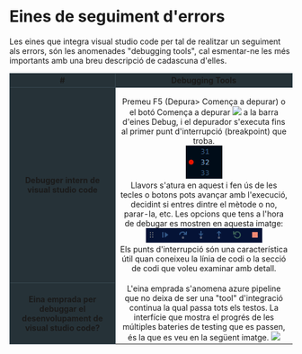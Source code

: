 <!-- TITLE: Eines de seguiment d'errors -->
<!-- SUBTITLE: Eines de seguiment d'errors -->

# Eines de seguiment d'errors
Les eines que integra visual studio code per tal de realitzar un seguiment als errors, són les anomenades "debugging tools", cal esmentar-ne les més importants amb una breu descripció de cadascuna d'elles. 
<br/>
<table style="text-align:center; margin:auto;">
  <thead>
    <tr>
			<th style="background-color:#263238; border: 1px solid #37474f; " scope="col">#</th>
      <th style="background-color:#263238; border: 1px solid #37474f; " scope="col" colspan="2">Debugging Tools</th>
    </tr>
  </thead>
  <tbody>
    <tr>
      <th style="background-color:#263238; border: 1px solid #37474f; " scope="row">Debugger intern de visual studio code</th>
			<td><p>Premeu F5 (Depura> Comença a depurar) o el botó Comença a depurar <img style="width:10px;" src="https://docs.microsoft.com/en-us/visualstudio/debugger/media/dbg-tour-start-debugging.png?view=vs-2017" />	a la barra d'eines Debug, i el depurador s'executa fins al primer punt d'interrupció (breakpoint) que troba.
			<br/>
			<img src="/uploads/ngjnkdgafjlkfdh.png" />
			<br/> Llavors s'atura en aquest i fen ús de les tecles o botons pots avançar amb l'execució, decidint si entres dintre el mètode o no, parar-la, etc. Les opcions que tens a l'hora de debugar es mostren en aquesta imatge:
<img src="/uploads/idsg-8-riuteitoipre.png" />
<br/>
			Els punts d'interrupció són una característica útil quan coneixeu la línia de codi o la secció de codi que voleu examinar amb detall.</p></td>
    </tr>
    <tr>
      <th style="background-color:#263238; border: 1px solid #37474f; vertical-align:middle" scope="row">Eina emprada per debuggar  el desenvolupament de visual studio code?</th>
			<td>L'eina emprada s'anomena azure pipeline que no deixa de ser una "tool" d'integració continua la qual passa tots els testos. La interfície que mostra el progrés de les múltiples bateries de testing que es passen, és la que es veu en la següent imatge.
			<img src="//azurecomcdn.azureedge.net/cvt-fc5ec00ad7ab7c10ca92aaa41343afdf918aede5a9df860e191b8913d082778e/images/page/services/devops/pipelines/screenshot.jpg"/></td>
    </tr>
  </tbody>
</table>
<br/>